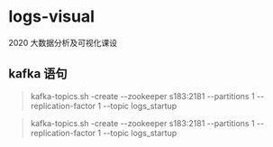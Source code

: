 # logs-visual
 2020 大数据分析及可视化课设

## kafka 语句
> kafka-topics.sh -create --zookeeper s183:2181 --partitions 1 --replication-factor 1 --topic logs_startup

> kafka-topics.sh -create --zookeeper s183:2181 --partitions 1 --replication-factor 1 --topic logs_startup